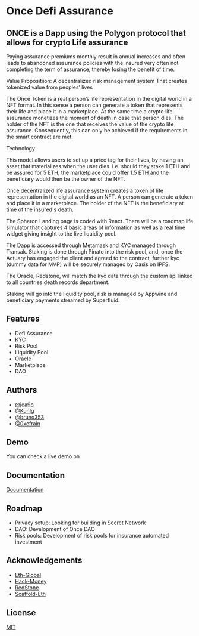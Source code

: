 
#  Once Defi Assurance 



## ONCE is a Dapp using the Polygon protocol that allows for crypto Life assurance 
Paying assurance premiums monthly result in annual increases and often leads to abandoned assurance policies with the insured very often not completing the term of assurance, thereby losing the benefit of time.

Value Propositiion: A decentralized risk management system That creates tokenized value from peoples’ lives

The Once Token is a real person’s life representation in the digital world in a NFT format. In this sense a person can generate a token that represents their life and place it in a marketplace. At the same time a crypto life assurance monetizes the moment of death in case that person dies. The holder of the NFT is the one that receives the value of the crypto life assurance. Consequently, this can only be achieved if the requirements in the smart contract are met.

Technology

This model allows users to set up a price tag for their lives, by having an asset that materializes when the user dies. i.e. should they stake 1 ETH and be assured for 5 ETH, the marketplace could offer 1.5 ETH and the beneficiary would then be the owner of the NFT.
 
Once decentralized life assurance system creates a token of life representation in the digital world as an NFT.  A person can generate a token and place it in a marketplace.  The holder of the NFT is the beneficiary at time of the insured's death.

The Spheron Landing page is coded with React.  There will be a roadmap life simulator that captures 4 basic areas of information as well as a real time widget giving insight to the live liquidity pool.

The Dapp is accessed through Metamask and KYC managed through Transak. Staking is done through Pinato into the risk pool, and, once the Actuary has engaged the client and agreed to the contract, further kyc (dummy data for MVP) will be securely managed by Oasis on IPFS.

The Oracle, Redstone, will match the kyc data through the custom api linked to all countries death records department.

Staking will go into the liquidity pool, risk is managed by Appwine and beneficiary payments streamed by Superfluid.


## Features

- Defi Assurance
- KYC
- Risk Pool
- Liquidity Pool
- Oracle
- Marketplace
- DAO


## Authors

- [@jea9o](https://www.github.com/jea9o)
- [@KunIg](https://www.github.com/KunIg)
- [@bruno353](https://www.github.com/bruno353)
- [@0xefrain](https://www.github.com/0xefrain)





## Demo
You can check a live demo on


## Documentation

[Documentation](https://app.gitbook.com/s/KXimXbNB5D0Dqp4ZQM5E/)


## Roadmap

- Privacy setup: Looking for building in Secret Network
- DAO: Development of Once DAO
- Risk pools: Development of risk pools for insurance automated investment



## Acknowledgements

 - [Eth-Global](https://ethglobal.com/)
 - [Hack-Money](https://hackathon.money/)
 - [RedStone](https://github.com/redstone-finance)
 - [Scaffold-Eth](https://github.com/scaffold-eth/scaffold-eth)


## License

[MIT](https://choosealicense.com/licenses/mit/)

